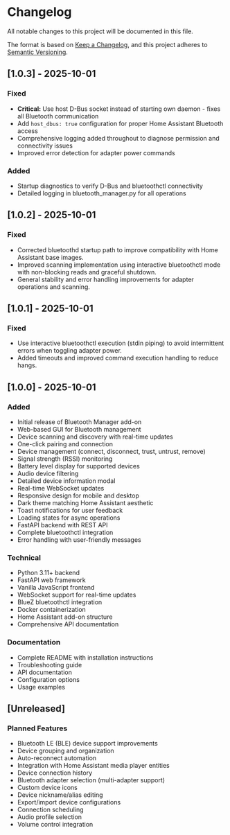 # Changelog

All notable changes to this project will be documented in this file.

The format is based on [Keep a Changelog](https://keepachangelog.com/en/1.0.0/),
and this project adheres to [Semantic Versioning](https://semver.org/spec/v2.0.0.html).

## [1.0.3] - 2025-10-01

### Fixed
- **Critical:** Use host D-Bus socket instead of starting own daemon - fixes all Bluetooth communication
- Add `host_dbus: true` configuration for proper Home Assistant Bluetooth access
- Comprehensive logging added throughout to diagnose permission and connectivity issues
- Improved error detection for adapter power commands

### Added
- Startup diagnostics to verify D-Bus and bluetoothctl connectivity
- Detailed logging in bluetooth_manager.py for all operations

## [1.0.2] - 2025-10-01

### Fixed
- Corrected bluetoothd startup path to improve compatibility with Home Assistant base images.
- Improved scanning implementation using interactive bluetoothctl mode with non-blocking reads and graceful shutdown.
- General stability and error handling improvements for adapter operations and scanning.

## [1.0.1] - 2025-10-01

### Fixed
- Use interactive bluetoothctl execution (stdin piping) to avoid intermittent errors when toggling adapter power.
- Added timeouts and improved command execution handling to reduce hangs.

## [1.0.0] - 2025-10-01

### Added
- Initial release of Bluetooth Manager add-on
- Web-based GUI for Bluetooth management
- Device scanning and discovery with real-time updates
- One-click pairing and connection
- Device management (connect, disconnect, trust, untrust, remove)
- Signal strength (RSSI) monitoring
- Battery level display for supported devices
- Audio device filtering
- Detailed device information modal
- Real-time WebSocket updates
- Responsive design for mobile and desktop
- Dark theme matching Home Assistant aesthetic
- Toast notifications for user feedback
- Loading states for async operations
- FastAPI backend with REST API
- Complete bluetoothctl integration
- Error handling with user-friendly messages

### Technical
- Python 3.11+ backend
- FastAPI web framework
- Vanilla JavaScript frontend
- WebSocket support for real-time updates
- BlueZ bluetoothctl integration
- Docker containerization
- Home Assistant add-on structure
- Comprehensive API documentation

### Documentation
- Complete README with installation instructions
- Troubleshooting guide
- API documentation
- Configuration options
- Usage examples

## [Unreleased]

### Planned Features
- Bluetooth LE (BLE) device support improvements
- Device grouping and organization
- Auto-reconnect automation
- Integration with Home Assistant media player entities
- Device connection history
- Bluetooth adapter selection (multi-adapter support)
- Custom device icons
- Device nickname/alias editing
- Export/import device configurations
- Connection scheduling
- Audio profile selection
- Volume control integration
